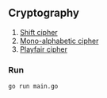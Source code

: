 ## Cryptography

1. [Shift cipher](https://www.geeksforgeeks.org/caesar-cipher-in-cryptography/)
2. [Mono-alphabetic cipher](https://www.tutorialspoint.com/cryptography/traditional_ciphers.htm)
3. [Playfair cipher](http://practicalcryptography.com/ciphers/playfair-cipher/#:~:text=The%20Playfair%20cipher%20was%20the,in%20the%20simple%20substitution%20cipher.)


### Run 

```
go run main.go
```